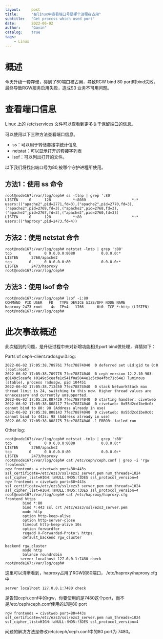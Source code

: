 ```yaml
---
layout:     post
title:      "在linux中查看端口号是哪个进程在占用"
subtitle:   "Get proccss which used port"
date:       2022-06-02
author:     "Gavin"
catalog:    true
tags:
    - Linux
---
```




# 概述

今天升级一套存储，碰到了80端口被占用，导致RGW bind 80 port时bind失败，最终导致RGW服务启用失败，造成S3 业务不可用问题。


# 查看端口信息

Linux 上的 /etc/services 文件可以查看到更多关于保留端口的信息。

可以使用以下三种方法查看端口信息。

* ss：可以用于转储套接字统计信息
* netstat：可以显示打开的套接字列表
* lsof：可以列出打开的文件。

以下我们将找出端口号为80,被哪个守护进程所使用。

## 方法1：使用 ss 命令

```
root@node167:/var/log/ceph# ss -tlnp | grep ':80'
LISTEN     0      128          *:8080                     *:*                   users:(("apache2",pid=2771,fd=3),("apache2",pid=2770,fd=3),("apache2",pid=2769,fd=3),("apache2",pid=2768,fd=3),("apache2",pid=2767,fd=3),("apache2",pid=2760,fd=3))
LISTEN     0      128          *:80                       *:*                   users:(("haproxy",pid=2473,fd=4))
```



## 方法2：使用 netstat 命令

```
root@node167:/var/log/ceph# netstat -lntp | grep ':80'
tcp        0      0 0.0.0.0:8080            0.0.0.0:*               LISTEN      2760/apache2    
tcp        0      0 0.0.0.0:80              0.0.0.0:*               LISTEN      2473/haproxy    
root@node167:/var/log/ceph# 
```

## 方法3：使用 lsof 命令

```
root@node167:/var/log/ceph# lsof -i:80
COMMAND  PID USER   FD   TYPE DEVICE SIZE/OFF NODE NAME
haproxy 2473 root    4u  IPv4   1766      0t0  TCP *:http (LISTEN)
root@node167:/var/log/ceph# 
```

# 此次事故概述


此次碰到的问题，是升级过程中未对新增功能相关port bind做处理，详情如下：

Parts of ceph-client.radosgw.0.log:

```
2022-06-02 17:05:38.709761 7fec78874040  0 deferred set uid:gid to 0:0 (root:root)
2022-06-02 17:05:38.709778 7fec78874040  0 ceph version 12.2.10-903-g0149c5ceafe (0149c5ceafe1c541f0a5044e1c5c9e4fbc71c64e) luminous (stable), process radosgw, pid 104451
2022-06-02 17:05:38.713450 7fec78874040  0 stack NetworkStack max thread limit is 24, switching to this now. Higher thread values are unnecessary and currently unsupported.
2022-06-02 17:05:38.807429 7fec78874040  0 starting handler: civetweb
2022-06-02 17:05:38.808117 7fec78874040  0 civetweb: 0x55d2cd1be0c0: cannot bind to 80: 98 (Address already in use)
2022-06-02 17:05:38.808143 7fec78874040  0 civetweb: 0x55d2cd1be0c0: cannot bind to 443s: 98 (Address already in use)
2022-06-02 17:05:38.808175 7fec78874040 -1 ERROR: failed run
```

Other log:

```
root@node167:/var/log/ceph# netstat -tnlp | grep ':80'
tcp        0      0 0.0.0.0:8080            0.0.0.0:*               LISTEN      2760/apache2    
tcp        0      0 0.0.0.0:80              0.0.0.0:*               LISTEN      2473/haproxy    
root@node167:/var/log/ceph# cat /etc/ceph/ceph.conf | grep -i 'rgw frontends'
rgw frontends = civetweb port=80+443s ssl_certificate=/etc/ezs3/ssl/ezs3_server.pem num_threads=1024 ssl_cipher_list=HIGH:!aNULL:!MD5:!3DES ssl_protocol_version=4
rgw frontends = civetweb port=80+443s ssl_certificate=/etc/ezs3/ssl/ezs3_server.pem num_threads=1024 ssl_cipher_list=HIGH:!aNULL:!MD5:!3DES ssl_protocol_version=4
root@node167:/var/log/ceph# cat /etc/haproxy/haproxy.cfg
frontend https
        bind *:80
        bind *:443 ssl crt /etc/ezs3/ssl/ezs3_server.pem
        mode http
        option http-keep-alive
        option http-server-close
        timeout http-keep-alive 10s
        option forwardfor
        reqadd X-Forwarded-Proto:\ https
        default_backend rgw_cluster

backend rgw_cluster
        mode http
        balance roundrobin
       server localhost 127.0.0.1:7480 check
root@node167:/var/log/ceph# 
```

这里可以清晰看到，haproxy占用了RGW的80端口， /etc/haproxy/haproxy.cfg中

```
server localhost 127.0.0.1:7480 check
```

是告知ceph.conf中的rgw，你要使用的是7480这个port，而不是/etc/ceph/ceph.conf使用的却是80 port

```
rgw frontends = civetweb port=80+443s ssl_certificate=/etc/ezs3/ssl/ezs3_server.pem num_threads=1024 ssl_cipher_list=HIGH:!aNULL:!MD5:!3DES ssl_protocol_version=4
```

问题的解决方法是修改/etc/ceph/ceph.conf中的80 port为 7480。
